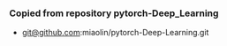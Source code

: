 

### Copied from repository pytorch-Deep_Learning
* git@github.com:miaolin/pytorch-Deep-Learning.git